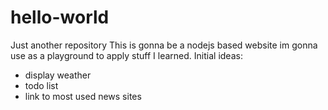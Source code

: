 # hello-world
Just another repository
This is gonna be a nodejs based website im gonna use as a playground to apply stuff I learned.
Initial ideas:
 - display weather
 - todo list
 - link to most used news sites
